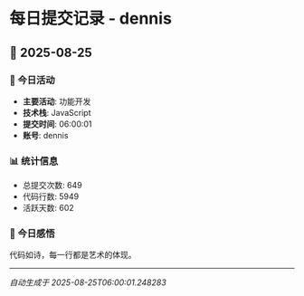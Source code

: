# 每日提交记录 - dennis

## 📅 2025-08-25

### 🎯 今日活动
- **主要活动**: 功能开发
- **技术栈**: JavaScript
- **提交时间**: 06:00:01
- **账号**: dennis

### 📊 统计信息
- 总提交次数: 649
- 代码行数: 5949
- 活跃天数: 602

### 💭 今日感悟
代码如诗，每一行都是艺术的体现。

---
*自动生成于 2025-08-25T06:00:01.248283*

